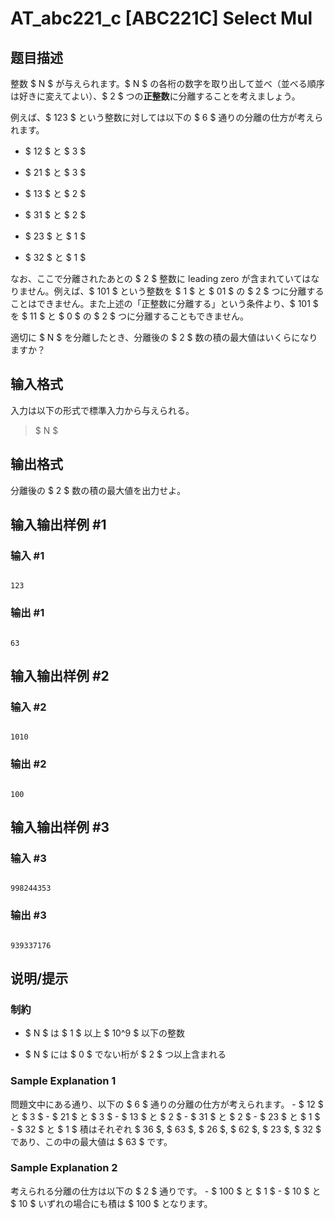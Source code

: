 # AT_abc221_c [ABC221C] Select Mul

## 题目描述

[problemUrl]: https://atcoder.jp/contests/abc221/tasks/abc221_c

整数 $ N $ が与えられます。$ N $ の各桁の数字を取り出して並べ（並べる順序は好きに変えてよい）、$ 2 $ つの**正整数**に分離することを考えましょう。

例えば、$ 123 $ という整数に対しては以下の $ 6 $ 通りの分離の仕方が考えられます。

- $ 12 $ と $ 3 $
- $ 21 $ と $ 3 $
- $ 13 $ と $ 2 $
- $ 31 $ と $ 2 $
- $ 23 $ と $ 1 $
- $ 32 $ と $ 1 $

なお、ここで分離されたあとの $ 2 $ 整数に leading zero が含まれていてはなりません。例えば、$ 101 $ という整数を $ 1 $ と $ 01 $ の $ 2 $ つに分離することはできません。また上述の「正整数に分離する」という条件より、$ 101 $ を $ 11 $ と $ 0 $ の $ 2 $ つに分離することもできません。

適切に $ N $ を分離したとき、分離後の $ 2 $ 数の積の最大値はいくらになりますか？

## 输入格式

入力は以下の形式で標準入力から与えられる。

> $ N $

## 输出格式

分離後の $ 2 $ 数の積の最大値を出力せよ。

## 输入输出样例 #1

### 输入 #1

```
123
```

### 输出 #1

```
63
```

## 输入输出样例 #2

### 输入 #2

```
1010
```

### 输出 #2

```
100
```

## 输入输出样例 #3

### 输入 #3

```
998244353
```

### 输出 #3

```
939337176
```

## 说明/提示

### 制約

- $ N $ は $ 1 $ 以上 $ 10^9 $ 以下の整数
- $ N $ には $ 0 $ でない桁が $ 2 $ つ以上含まれる

### Sample Explanation 1

問題文中にある通り、以下の $ 6 $ 通りの分離の仕方が考えられます。 - $ 12 $ と $ 3 $ - $ 21 $ と $ 3 $ - $ 13 $ と $ 2 $ - $ 31 $ と $ 2 $ - $ 23 $ と $ 1 $ - $ 32 $ と $ 1 $ 積はそれぞれ $ 36 $, $ 63 $, $ 26 $, $ 62 $, $ 23 $, $ 32 $ であり、この中の最大値は $ 63 $ です。

### Sample Explanation 2

考えられる分離の仕方は以下の $ 2 $ 通りです。 - $ 100 $ と $ 1 $ - $ 10 $ と $ 10 $ いずれの場合にも積は $ 100 $ となります。